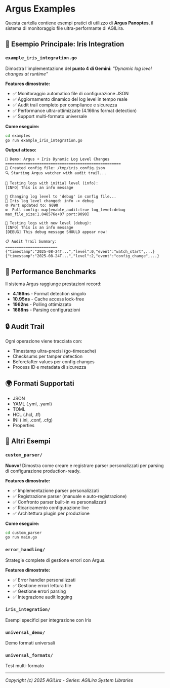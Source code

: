 # Argus Examples

Questa cartella contiene esempi pratici di utilizzo di **Argus Panoptes**, il sistema di monitoraggio file ultra-performante di AGILira.

## 🎯 Esempio Principale: Iris Integration

### `example_iris_integration.go`

Dimostra l'implementazione del **punto 4 di Gemini**: *"Dynamic log level changes at runtime"*

**Features dimostrate:**
- ✅ Monitoraggio automatico file di configurazione JSON
- ✅ Aggiornamento dinamico del log level in tempo reale
- ✅ Audit trail completo per compliance e sicurezza
- ✅ Performance ultra-ottimizzate (4.166ns format detection)
- ✅ Support multi-formato universale

**Come eseguire:**
```bash
cd examples
go run example_iris_integration.go
```

**Output atteso:**
```
🎯 Demo: Argus + Iris Dynamic Log Level Changes
===================================================
📄 Created config file: /tmp/iris_config.json
🔍 Starting Argus watcher with audit trail...

🧪 Testing logs with initial level (info):
[INFO] This is an info message

🔄 Changing log level to 'debug' in config file...
📝 Iris log level changed: info -> debug
🌐 Port updated to: 9090
⚙️  Full config: map[enable_audit:true log_level:debug max_file_size:1.048576e+07 port:9090]

🧪 Testing logs with new level (debug):
[INFO] This is an info message
[DEBUG] This debug message SHOULD appear now!

📋 Audit Trail Summary:
=======================
{"timestamp":"2025-08-24T...","level":0,"event":"watch_start",...}
{"timestamp":"2025-08-24T...","level":2,"event":"config_change",...}
```

## 🚀 Performance Benchmarks

Il sistema Argus raggiunge prestazioni record:
- **4.166ns** - Format detection singolo
- **10.95ns** - Cache access lock-free  
- **1962ns** - Polling ottimizzato
- **1688ns** - Parsing configurazioni

## 🔒 Audit Trail

Ogni operazione viene tracciata con:
- Timestamp ultra-precisi (go-timecache)
- Checksums per tamper detection
- Before/after values per config changes
- Process ID e metadata di sicurezza

## 🌍 Formati Supportati

- JSON
- YAML (.yml, .yaml)
- TOML
- HCL (.hcl, .tf)
- INI (.ini, .conf, .cfg)
- Properties

## 📁 Altri Esempi

### `custom_parser/`
**Nuovo!** Dimostra come creare e registrare parser personalizzati per parsing di configurazione production-ready.

**Features dimostrate:**
- ✅ Implementazione parser personalizzati
- ✅ Registrazione parser (manuale e auto-registrazione)
- ✅ Confronto parser built-in vs personalizzati
- ✅ Ricaricamento configurazione live
- ✅ Architettura plugin per produzione

**Come eseguire:**
```bash
cd custom_parser
go run main.go
```

### `error_handling/`
Strategie complete di gestione errori con Argus.

**Features dimostrate:**
- ✅ Error handler personalizzati
- ✅ Gestione errori lettura file
- ✅ Gestione errori parsing
- ✅ Integrazione audit logging

### `iris_integration/`
Esempi specifici per integrazione con Iris

### `universal_demo/`
Demo formati universali

### `universal_formats/`
Test multi-formato

---

*Copyright (c) 2025 AGILira - Series: AGILira System Libraries*
